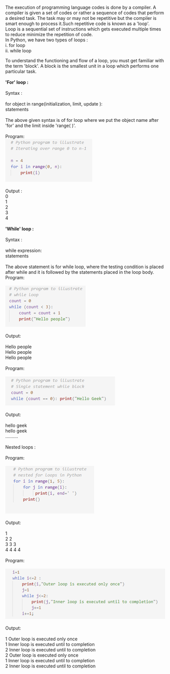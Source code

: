 The execution of programming language codes is done by a compiler. A compiler is given a set of codes or rather a sequence of codes that perform a desired task. The task may or may not be repetitive but the compiler is smart enough to process it.Such repetitive code is known as a 'loop'.<br>
Loop is a sequential set of instructions which gets executed multiple times to reduce minimize the repetition of code.<br>
In Python, we have two types of loops :<br>
i. for loop<br>
ii. while loop<br>

To understand the functioning and flow of a loop, you must get familiar with the term 'block'. A block is the smallest unit in a loop which performs one particular task.<br><br>
<b>'For' loop :</b><br><br>
Syntax : <br><br>for object in range(initialization, limit, update ):<br>
statements<br><br>
The above given syntax is of for loop where we put the object name after 'for' and the limit inside 'range( )'.<br><br>
Program:<br>
<img src="images/img3.PNG"><br><br>
Output : <br>
0<br>
1<br>
2<br>
3<br>
4<br><br>
<b>'While' loop :</b><br><br>
Syntax : <br><br>while expression:<br>
statements<br><br>
The above statement is for while loop, where the testing condition is placed after while and it is followed by the statements placed in the loop body.<br>
Program:<br><br>
<img src="images/img1.PNG"><br><br>
Output:<br><br>
Hello people<br>
Hello people<br>
Hello people<br><br>
Program:<br><br>
<img src="images/img2.PNG"><br><br>
Output:<br><br>
hello geek<br>
hello geek<br>
..........<br><br>
Nested loops :<br><br>
Program:<br><br>
<img src="images/img4.PNG"><br><br>
Output:<br><br>
1 <br>
2 2<br>
3 3 3<br>
4 4 4 4<br><br>
Program:<br><br>
<img src="images/img5.PNG"><br><br>
Output:<br><br>
1 Outer loop is executed only once<br>
1 Inner loop is executed until to completion<br>
2 Inner loop is executed until to completion<br>
2 Outer loop is executed only once<br>
1 Inner loop is executed until to completion<br>
2 Inner loop is executed until to completion

